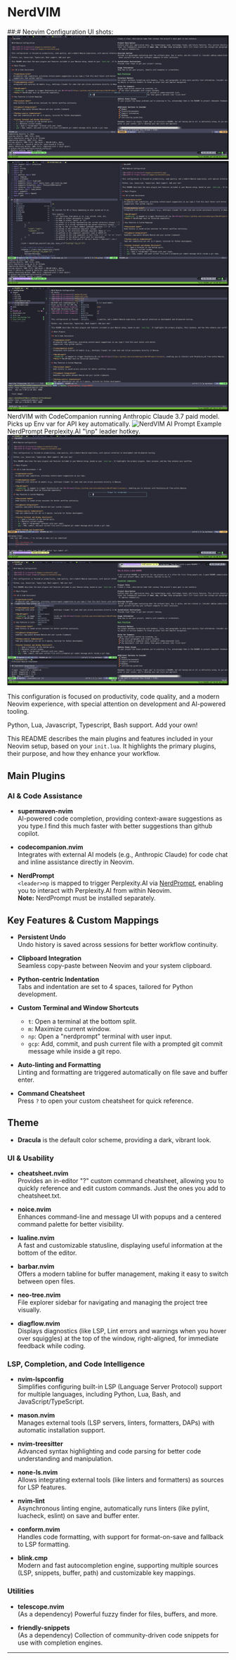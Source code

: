 # NerdVIM

##:# Neovim Configuration
UI shots:
![NerdVIM UI Screenshot](images/UI.png)
![NerdVIM UI Screenshot](images/UI3.png)
![NerdVIM UI Screenshot](images/UI4.png)
NerdVIM with CodeCompanion running Anthropic Claude 3.7 paid model.
Picks up Env var for API key automatically. 
![NerdVIM AI Prompt Example](images/claude.png)
NerdPrompt Perplexity.AI "\np" leader hotkey.
![NerdVIM AI Prompt Example](images/nerdprompt1.png)
![NerdVIM AI Prompt Example](images/nerdprompt2.png)


This configuration is focused on productivity, code quality, and a modern Neovim experience, with special attention on development and AI-powered tooling.

Python, Lua, Javascript, Typescript, Bash support. Add your own!

This README describes the main plugins and features included in your Neovim setup, based on your `init.lua`. It highlights the primary plugins, their purpose, and how they enhance your workflow.

## Main Plugins

### AI & Code Assistance 

- **supermaven-nvim**  
  AI-powered code completion, providing context-aware suggestions as you type.I find this much faster with better 
  suggestions than github copilot.

- **codecompanion.nvim**  
  Integrates with external AI models (e.g., Anthropic Claude) for code chat and inline assistance directly in Neovim.

- **NerdPrompt**  
  `<leader>np` is mapped to trigger Perplexity.AI via [NerdPrompt](https://github.com/interwebologist/NerdPrompt/tree/main), enabling you to interact with Perplexity.AI from within Neovim.  
  **Note:** NerdPrompt must be installed separately.

## Key Features & Custom Mappings

- **Persistent Undo**  
  Undo history is saved across sessions for better workflow continuity.

- **Clipboard Integration**  
  Seamless copy-paste between Neovim and your system clipboard.

- **Python-centric Indentation**  
  Tabs and indentation are set to 4 spaces, tailored for Python development.

- **Custom Terminal and Window Shortcuts**  
  - `t`: Open a terminal at the bottom split.
  - `m`: Maximize current window.
  - `np`: Open a "nerdprompt" terminal with user input.
  - `gcp`: Add, commit, and push current file with a prompted git commit message while inside a git repo.

- **Auto-linting and Formatting**  
  Linting and formatting are triggered automatically on file save and buffer enter.

- **Command Cheatsheet**  
  Press `?` to open your custom cheatsheet for quick reference.

## Theme

- **Dracula** is the default color scheme, providing a dark, vibrant look.

### UI & Usability

- **cheatsheet.nvim**  
  Provides an in-editor "\?" custom command cheatsheet, allowing you to quickly reference and edit custom commands. Just the ones you add to cheatsheet.txt.

- **noice.nvim**  
  Enhances command-line and message UI with popups and a centered command palette for better visibility.

- **lualine.nvim**  
  A fast and customizable statusline, displaying useful information at the bottom of the editor.

- **barbar.nvim**  
  Offers a modern tabline for buffer management, making it easy to switch between open files.

- **neo-tree.nvim**  
  File explorer sidebar for navigating and managing the project tree visually.

- **diagflow.nvim**  
  Displays diagnostics (like LSP, Lint errors and warnings when you hover over squiggles) at the top of the window, right-aligned, for immediate feedback while coding.

### LSP, Completion, and Code Intelligence

- **nvim-lspconfig**  
  Simplifies configuring built-in LSP (Language Server Protocol) support for multiple languages, including Python, Lua, Bash, and JavaScript/TypeScript.

- **mason.nvim**  
  Manages external tools (LSP servers, linters, formatters, DAPs) with automatic installation support.

- **nvim-treesitter**  
  Advanced syntax highlighting and code parsing for better code understanding and manipulation.

- **none-ls.nvim**  
  Allows integrating external tools (like linters and formatters) as sources for LSP features.

- **nvim-lint**  
  Asynchronous linting engine, automatically runs linters (like pylint, luacheck, eslint) on save and buffer enter.

- **conform.nvim**  
  Handles code formatting, with support for format-on-save and fallback to LSP formatting.

- **blink.cmp**  
  Modern and fast autocompletion engine, supporting multiple sources (LSP, snippets, buffer, path) and customizable key mappings.

### Utilities

- **telescope.nvim**  
  (As a dependency) Powerful fuzzy finder for files, buffers, and more.

- **friendly-snippets**  
  (As a dependency) Collection of community-driven code snippets for use with completion engines.

---
